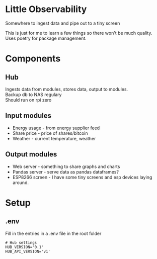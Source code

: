 # Little Observability
Somewhere to ingest data and pipe out to a tiny screen

This is just for me to learn a few things so there won't be much quality.  
Uses poetry for package management.

Components
==========

## Hub
Ingests data from modules, stores data, output to modules.  
Backup db to NAS regulary  
Should run on rpi zero

## Input modules
 - Energy usage - from energy supplier feed
 - Share price - price of shares/bitcoin
 - Weather - current temperature, weather

## Output modules
 - Web server - something to share graphs and charts
 - Pandas server - serve data as pandas dataframes?
 - ESP8266 screen - I have some tiny screens and esp devices laying around.

Setup
=====

## .env
Fill in the entries in a .env file in the root folder

    # Hub settings
    HUB_VERSION='0.1'
    HUB_API_VERSION='v1'
